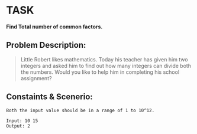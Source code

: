 # TASK

**Find Total number of common factors.**

## Problem Description:
>Little Robert likes mathematics. Today his teacher has given him two integers and asked him to find out how many integers can divide both the numbers. Would you like to help him in completing his school assignment?

## Constaints & Scenerio:
    Both the input value should be in a range of 1 to 10^12.
    
    Input: 10 15
    Output: 2